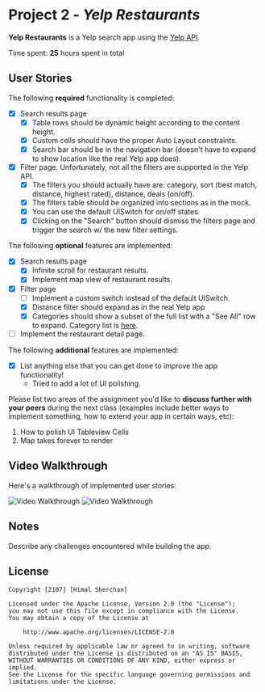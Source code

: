# Project 2 - *Yelp Restaurants*

**Yelp Restaurants** is a Yelp search app using the [Yelp API](http://www.yelp.com/developers/documentation/v2/search_api).

Time spent: **25** hours spent in total

## User Stories

The following **required** functionality is completed:

- [X] Search results page
   - [X] Table rows should be dynamic height according to the content height.
   - [X] Custom cells should have the proper Auto Layout constraints.
   - [X] Search bar should be in the navigation bar (doesn't have to expand to show location like the real Yelp app does).
- [X] Filter page. Unfortunately, not all the filters are supported in the Yelp API.
   - [X] The filters you should actually have are: category, sort (best match, distance, highest rated), distance, deals (on/off).
   - [X] The filters table should be organized into sections as in the mock.
   - [X] You can use the default UISwitch for on/off states.
   - [X] Clicking on the "Search" button should dismiss the filters page and trigger the search w/ the new filter settings.

The following **optional** features are implemented:

- [X] Search results page
   - [X] Infinite scroll for restaurant results.
   - [X] Implement map view of restaurant results.
- [X] Filter page
   - [ ] Implement a custom switch instead of the default UISwitch.
   - [X] Distance filter should expand as in the real Yelp app
   - [X] Categories should show a subset of the full list with a "See All" row to expand. Category list is [here](http://www.yelp.com/developers/documentation/category_list).
- [ ] Implement the restaurant detail page.

The following **additional** features are implemented:

- [X] List anything else that you can get done to improve the app functionality!
    - Tried to add a lot of UI polishing.

Please list two areas of the assignment you'd like to **discuss further with your peers** during the next class (examples include better ways to implement something, how to extend your app in certain ways, etc):

1. How to polish UI Tableview Cells
2. Map takes forever to render

## Video Walkthrough

Here's a walkthrough of implemented user stories:

<img src='https://media.giphy.com/media/l1J9wBCEtUqUkSfQs/giphy.gif' title='Video Walkthrough' width='' alt='Video Walkthrough' />
<img src='https://media.giphy.com/media/l378tExgVxdtRpFrG/giphy.gif' title='Video Walkthrough' width='' alt='Video Walkthrough' />


## Notes

Describe any challenges encountered while building the app.

## License

    Copyright [2107] [Himal Sherchan]

    Licensed under the Apache License, Version 2.0 (the "License");
    you may not use this file except in compliance with the License.
    You may obtain a copy of the License at

        http://www.apache.org/licenses/LICENSE-2.0

    Unless required by applicable law or agreed to in writing, software
    distributed under the License is distributed on an "AS IS" BASIS,
    WITHOUT WARRANTIES OR CONDITIONS OF ANY KIND, either express or implied.
    See the License for the specific language governing permissions and
    limitations under the License.
